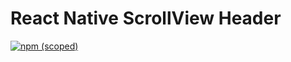 # React Native ScrollView Header

[![npm (scoped)](https://img.shields.io/badge/react--native--scrollview--header-v1.0.0-green.svg)](https://github.com/weifxn/react-native-scrollview-header)
